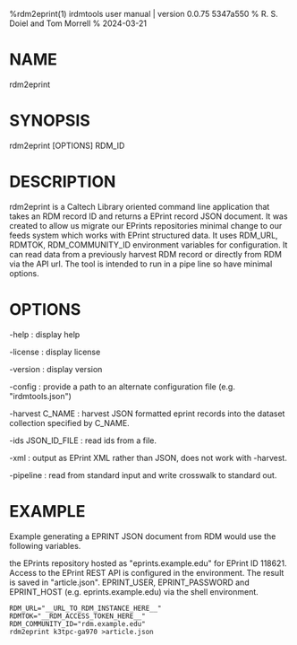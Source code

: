 %rdm2eprint(1) irdmtools user manual | version 0.0.75 5347a550
% R. S. Doiel and Tom Morrell
% 2024-03-21

# NAME

rdm2eprint

# SYNOPSIS

rdm2eprint [OPTIONS] RDM_ID

# DESCRIPTION

rdm2eprint is a Caltech Library oriented command line application
that takes an RDM record ID and returns a EPrint record JSON document.
It was created to allow us migrate our EPrints repositories minimal change
to our feeds system which works with EPrint structured data.
It uses RDM_URL, RDMTOK, RDM_COMMUNITY_ID environment variables for
configuration.  It can read data from a previously harvest RDM record
or directly from RDM via the API url. The tool is intended to run
in a pipe line so have minimal options.

# OPTIONS

-help
: display help

-license
: display license

-version
: display version

-config
: provide a path to an alternate configuration file (e.g. "irdmtools.json")

-harvest C_NAME
: harvest JSON formatted eprint records into the dataset collection 
specified by C_NAME.

-ids JSON_ID_FILE
: read ids from a file.

-xml
: output as EPrint XML rather than JSON, does not work with -harvest.

-pipeline
: read from standard input and write crosswalk to standard out.

# EXAMPLE

Example generating a EPRINT JSON document from RDM would use the following
variables.

the EPrints repository
hosted as "eprints.example.edu" for EPrint ID 118621.  Access to
the EPrint REST API is configured in the environment.  The result
is saved in "article.json". EPRINT_USER, EPRINT_PASSWORD and
EPRINT_HOST (e.g. eprints.example.edu) via the shell environment.

~~~
RDM_URL="__URL_TO_RDM_INSTANCE_HERE__"
RDMTOK="__RDM_ACCESS_TOKEN_HERE__"
RDM_COMMUNITY_ID="rdm.example.edu"
rdm2eprint k3tpc-ga970 >article.json
~~~


